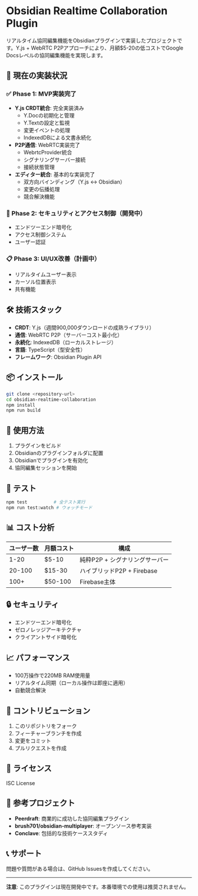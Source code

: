 # Obsidian Realtime Collaboration Plugin

リアルタイム協同編集機能をObsidianプラグインで実装したプロジェクトです。Y.js + WebRTC P2Pアプローチにより、月額$5-20の低コストでGoogle Docsレベルの協同編集機能を実現します。

## 🚀 現在の実装状況

### ✅ Phase 1: MVP実装完了
- **Y.js CRDT統合**: 完全実装済み
  - Y.Docの初期化と管理
  - Y.Textの設定と監視
  - 変更イベントの処理
  - IndexedDBによる文書永続化
- **P2P通信**: WebRTC実装完了
  - WebrtcProvider統合
  - シグナリングサーバー接続
  - 接続状態管理
- **エディター統合**: 基本的な実装完了
  - 双方向バインディング（Y.js ↔ Obsidian）
  - 変更の伝播処理
  - 競合解決機能

### 🔄 Phase 2: セキュリティとアクセス制御（開発中）
- エンドツーエンド暗号化
- アクセス制御システム
- ユーザー認証

### 📋 Phase 3: UI/UX改善（計画中）
- リアルタイムユーザー表示
- カーソル位置表示
- 共有機能

## 🛠️ 技術スタック

- **CRDT**: Y.js（週間900,000ダウンロードの成熟ライブラリ）
- **通信**: WebRTC P2P（サーバーコスト最小化）
- **永続化**: IndexedDB（ローカルストレージ）
- **言語**: TypeScript（型安全性）
- **フレームワーク**: Obsidian Plugin API

## 📦 インストール

```bash
git clone <repository-url>
cd obsidian-realtime-collaboration
npm install
npm run build
```

## 🚀 使用方法

1. プラグインをビルド
2. Obsidianのプラグインフォルダに配置
3. Obsidianでプラグインを有効化
4. 協同編集セッションを開始

## 🧪 テスト

```bash
npm test          # 全テスト実行
npm run test:watch # ウォッチモード
```

## 📊 コスト分析

| ユーザー数 | 月額コスト | 構成 |
|------------|------------|------|
| 1-20 | $5-10 | 純粋P2P + シグナリングサーバー |
| 20-100 | $15-30 | ハイブリッドP2P + Firebase |
| 100+ | $50-100 | Firebase主体 |

## 🔒 セキュリティ

- エンドツーエンド暗号化
- ゼロノレッジアーキテクチャ
- クライアントサイド暗号化

## 📈 パフォーマンス

- 100万操作で220MB RAM使用量
- リアルタイム同期（ローカル操作は即座に適用）
- 自動競合解決

## 🤝 コントリビューション

1. このリポジトリをフォーク
2. フィーチャーブランチを作成
3. 変更をコミット
4. プルリクエストを作成

## 📄 ライセンス

ISC License

## 🔗 参考プロジェクト

- **Peerdraft**: 商業的に成功した協同編集プラグイン
- **brush701/obsidian-multiplayer**: オープンソース参考実装
- **Conclave**: 包括的な技術ケーススタディ

## 📞 サポート

問題や質問がある場合は、GitHub Issuesを作成してください。

---

**注意**: このプラグインは現在開発中です。本番環境での使用は推奨されません。